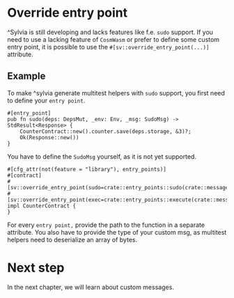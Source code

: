 # Override entry point

^Sylvia is still developing and lacks features like f.e. `sudo` support.
If you need to use a lacking feature of `CosmWasm` or prefer to define some custom
entry point, it is possible to use the `#[sv::override_entry_point(...)]` attribute.

## Example

To make ^sylvia generate multitest helpers with `sudo` support, you first need to define your
`entry point`.

```rust,noplayground
#[entry_point]
pub fn sudo(deps: DepsMut, _env: Env, _msg: SudoMsg) -> StdResult<Response> {
    CounterContract::new().counter.save(deps.storage, &3)?;
    Ok(Response::new())
}
```

You have to define the `SudoMsg` yourself, as it is not yet supported.

```rust,noplayground
#[cfg_attr(not(feature = "library"), entry_points)]
#[contract]
#[sv::override_entry_point(sudo=crate::entry_points::sudo(crate::messages::SudoMsg))]
#[sv::override_entry_point(exec=crate::entry_points::execute(crate::messages::CustomExecMsg))]
impl CounterContract {
}
```

For every `entry point,` provide the path to the function in a separate attribute. You also have to
provide the type of your custom msg, as multitest helpers need to deserialize an array of bytes.

# Next step

In the next chapter, we will learn about custom messages.
